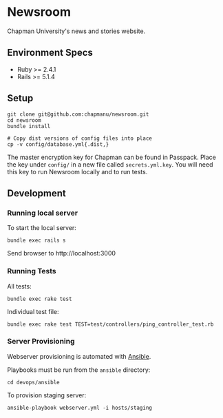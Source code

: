 # Newsroom

Chapman University's news and stories website.


## Environment Specs
- Ruby >= 2.4.1
- Rails >= 5.1.4


## Setup

    git clone git@github.com:chapmanu/newsroom.git
    cd newsroom
    bundle install

    # Copy dist versions of config files into place
    cp -v config/database.yml{.dist,}

The master encryption key for Chapman can be found in Passpack. Place the key under `config/` in a new file called `secrets.yml.key`. You will need this key to run Newsroom locally and to run tests.

## Development
### Running local server
To start the local server:

    bundle exec rails s

Send browser to http://localhost:3000

### Running Tests
All tests:

    bundle exec rake test

Individual test file:

    bundle exec rake test TEST=test/controllers/ping_controller_test.rb

### Server Provisioning
Webserver provisioning is automated with [Ansible](https://www.ansible.com/).

Playbooks must be run from the `ansible` directory:

    cd devops/ansible

To provision staging server:

    ansible-playbook webserver.yml -i hosts/staging
